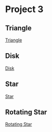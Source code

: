# Project 3

## Triangle

[Triangle](start-01.html)

## Disk

[Disk](start-02.html)

## Star

[Star](start-03.html)

## Rotating Star

[Rotating Star](start-04.html)

